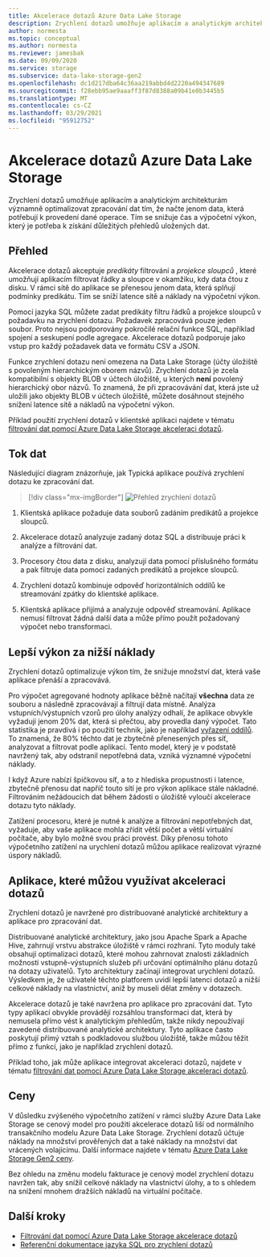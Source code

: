 ```yaml
---
title: Akcelerace dotazů Azure Data Lake Storage
description: Zrychlení dotazů umožňuje aplikacím a analytickým architekturám významně optimalizovat zpracování dat tak, že načte jenom data, která jsou potřebná pro zpracování operace.
author: normesta
ms.topic: conceptual
ms.author: normesta
ms.reviewer: jamesbak
ms.date: 09/09/2020
ms.service: storage
ms.subservice: data-lake-storage-gen2
ms.openlocfilehash: dc1d217dba64c36aa219abbd4d2220a494347689
ms.sourcegitcommit: f28ebb95ae9aaaff3f87d8388a09b41e0b3445b5
ms.translationtype: MT
ms.contentlocale: cs-CZ
ms.lasthandoff: 03/29/2021
ms.locfileid: "95912752"
---
```

# <a name="azure-data-lake-storage-query-acceleration"></a>Akcelerace dotazů Azure Data Lake Storage

Zrychlení dotazů umožňuje aplikacím a analytickým architekturám významně optimalizovat zpracování dat tím, že načte jenom data, která potřebují k provedení dané operace. Tím se snižuje čas a výpočetní výkon, který je potřeba k získání důležitých přehledů uložených dat.

## <a name="overview"></a>Přehled

Akcelerace dotazů akceptuje *predikáty* filtrování a *projekce sloupců* , které umožňují aplikacím filtrovat řádky a sloupce v okamžiku, kdy data čtou z disku. V rámci sítě do aplikace se přenesou jenom data, která splňují podmínky predikátu. Tím se sníží latence sítě a náklady na výpočetní výkon.  

Pomocí jazyka SQL můžete zadat predikáty filtru řádků a projekce sloupců v požadavku na zrychlení dotazu. Požadavek zpracovává pouze jeden soubor. Proto nejsou podporovány pokročilé relační funkce SQL, například spojení a seskupení podle agregace. Akcelerace dotazů podporuje jako vstup pro každý požadavek data ve formátu CSV a JSON.

Funkce zrychlení dotazu není omezena na Data Lake Storage (účty úložiště s povoleným hierarchickým oborem názvů). Zrychlení dotazů je zcela kompatibilní s objekty BLOB v účtech úložiště, u kterých **není** povolený hierarchický obor názvů. To znamená, že při zpracovávání dat, která jste už uložili jako objekty BLOB v účtech úložiště, můžete dosáhnout stejného snížení latence sítě a nákladů na výpočetní výkon.

Příklad použití zrychlení dotazů v klientské aplikaci najdete v tématu [filtrování dat pomocí Azure Data Lake Storage akceleraci dotazů](data-lake-storage-query-acceleration-how-to.md).

## <a name="data-flow"></a>Tok dat

Následující diagram znázorňuje, jak Typická aplikace používá zrychlení dotazu ke zpracování dat.

> [!div class="mx-imgBorder"]
> ![Přehled zrychlení dotazů](./media/data-lake-storage-query-acceleration/query-acceleration.png)

1. Klientská aplikace požaduje data souborů zadáním predikátů a projekce sloupců.

2. Akcelerace dotazů analyzuje zadaný dotaz SQL a distribuuje práci k analýze a filtrování dat.

3. Procesory čtou data z disku, analyzují data pomocí příslušného formátu a pak filtruje data pomocí zadaných predikátů a projekce sloupců.

4. Zrychlení dotazů kombinuje odpověď horizontálních oddílů ke streamování zpátky do klientské aplikace.

5. Klientská aplikace přijímá a analyzuje odpověď streamování. Aplikace nemusí filtrovat žádná další data a může přímo použít požadovaný výpočet nebo transformaci.

## <a name="better-performance-at-a-lower-cost"></a>Lepší výkon za nižší náklady

Zrychlení dotazů optimalizuje výkon tím, že snižuje množství dat, která vaše aplikace přenáší a zpracovává.

Pro výpočet agregované hodnoty aplikace běžně načítají **všechna** data ze souboru a následně zpracovávají a filtrují data místně. Analýza vstupních/výstupních vzorů pro úlohy analýzy odhalí, že aplikace obvykle vyžadují jenom 20% dat, která si přečtou, aby provedla daný výpočet. Tato statistika je pravdivá i po použití technik, jako je například [vyřazení oddílů](../../hdinsight/hdinsight-hadoop-optimize-hive-query.md#hive-partitioning). To znamená, že 80% těchto dat je zbytečně přenesených přes síť, analyzovat a filtrovat podle aplikací. Tento model, který je v podstatě navržený tak, aby odstranil nepotřebná data, vzniká významné výpočetní náklady.  

I když Azure nabízí špičkovou síť, a to z hlediska propustnosti i latence, zbytečně přenosu dat napříč touto sítí je pro výkon aplikace stále nákladné. Filtrováním nežádoucích dat během žádosti o úložiště vyloučí akcelerace dotazu tyto náklady.

Zatížení procesoru, které je nutné k analýze a filtrování nepotřebných dat, vyžaduje, aby vaše aplikace mohla zřídit větší počet a větší virtuální počítače, aby bylo možné svou práci provést. Díky přenosu tohoto výpočetního zatížení na urychlení dotazů můžou aplikace realizovat výrazné úspory nákladů.

## <a name="applications-that-can-benefit-from-query-acceleration"></a>Aplikace, které můžou využívat akceleraci dotazů

Zrychlení dotazů je navržené pro distribuované analytické architektury a aplikace pro zpracování dat. 

Distribuované analytické architektury, jako jsou Apache Spark a Apache Hive, zahrnují vrstvu abstrakce úložiště v rámci rozhraní. Tyto moduly také obsahují optimalizaci dotazů, které mohou zahrnovat znalosti základních možností vstupně-výstupních služeb při určování optimálního plánu dotazů na dotazy uživatelů. Tyto architektury začínají integrovat urychlení dotazů. Výsledkem je, že uživatelé těchto platforem uvidí lepší latenci dotazů a nižší celkové náklady na vlastnictví, aniž by museli dělat změny v dotazech. 

Akcelerace dotazů je také navržena pro aplikace pro zpracování dat. Tyto typy aplikací obvykle provádějí rozsáhlou transformaci dat, která by nemusela přímo vést k analytickým přehledům, takže nikdy nepoužívají zavedené distribuované analytické architektury. Tyto aplikace často poskytují přímý vztah s podkladovou službou úložiště, takže můžou těžit přímo z funkcí, jako je například zrychlení dotazů. 

Příklad toho, jak může aplikace integrovat akceleraci dotazů, najdete v tématu [filtrování dat pomocí Azure Data Lake Storage akceleraci dotazů](data-lake-storage-query-acceleration-how-to.md).

## <a name="pricing"></a>Ceny

V důsledku zvýšeného výpočetního zatížení v rámci služby Azure Data Lake Storage se cenový model pro použití akcelerace dotazů liší od normálního transakčního modelu Azure Data Lake Storage. Zrychlení dotazů účtuje náklady na množství prověřených dat a také náklady na množství dat vrácených volajícímu. Další informace najdete v tématu [Azure Data Lake Storage Gen2 ceny](https://azure.microsoft.com/pricing/details/storage/data-lake/).

Bez ohledu na změnu modelu fakturace je cenový model zrychlení dotazu navržen tak, aby snížil celkové náklady na vlastnictví úlohy, a to s ohledem na snížení mnohem dražších nákladů na virtuální počítače.

## <a name="next-steps"></a>Další kroky

- [Filtrování dat pomocí Azure Data Lake Storage akcelerace dotazů](data-lake-storage-query-acceleration-how-to.md)
- [Referenční dokumentace jazyka SQL pro zrychlení dotazů](query-acceleration-sql-reference.md)